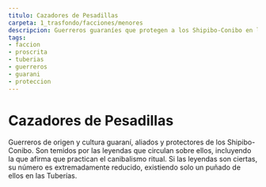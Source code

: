 ```yaml
---
titulo: Cazadores de Pesadillas
carpeta: 1_trasfondo/facciones/menores
descripcion: Guerreros guaraníes que protegen a los Shipibo-Conibo en las Tuberías.
tags:
- faccion
- proscrita
- tuberias
- guerreros
- guarani
- proteccion
---
```

# Cazadores de Pesadillas
Guerreros de origen y cultura guaraní, aliados y protectores de los Shipibo-Conibo. Son temidos por las leyendas que circulan sobre ellos, incluyendo la que afirma que practican el canibalismo ritual. Si las leyendas son ciertas, su número es extremadamente reducido, existiendo solo un puñado de ellos en las Tuberías. 
